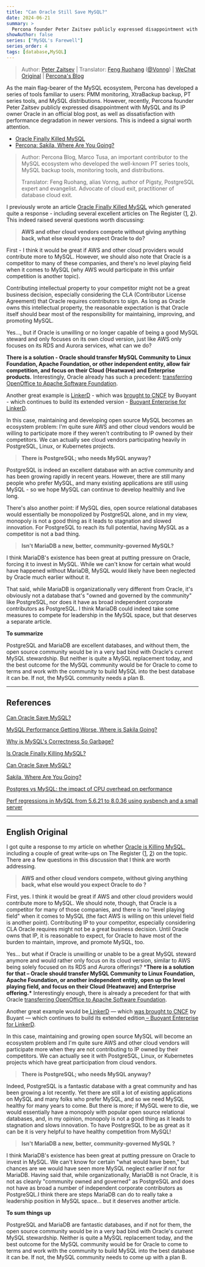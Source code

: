 ```yaml
---
title: "Can Oracle Still Save MySQL?"
date: 2024-06-21  
summary: >
  Percona founder Peter Zaitsev publicly expressed disappointment with MySQL and its IP owner Oracle in an official blog post, as well as dissatisfaction with performance degradation in newer versions. This is indeed a signal worth attention.
showAuthor: false
series: ["MySQL's Farewell"]
series_order: 4
tags: [database,MySQL]
---
```


> Author: [Peter Zaitsev](https://www.percona.com/blog/author/pz/) | Translator: [Feng Ruohang](https://vonng.com) ([@Vonng](https://vonng.com/en/)) | [WeChat Original](https://mp.weixin.qq.com/s/0OgcduKvmprBcECgtn73Cg) | [Percona's Blog](https://www.percona.com/blog/can-oracle-save-mysql/)

As the main flag-bearer of the MySQL ecosystem, Percona has developed a series of tools familiar to users: PMM monitoring, XtraBackup backup, PT series tools, and MySQL distributions.
However, recently, Percona founder Peter Zaitsev publicly expressed disappointment with MySQL and its IP owner Oracle in an official blog post, as well as dissatisfaction with performance degradation in newer versions. This is indeed a signal worth attention.

- [Oracle Finally Killed MySQL](/db/can-oracle-save-mysql/)
- [Percona: Sakila, Where Are You Going?](/db/sakila-where-are-you-going)

> Author: Percona Blog, Marco Tusa, an important contributor to the MySQL ecosystem who developed the well-known PT series tools, MySQL backup tools, monitoring tools, and distributions.
>
> Translator: Feng Ruohang, alias Vonng, author of Pigsty, PostgreSQL expert and evangelist. Advocate of cloud exit, practitioner of database cloud exit.


I previously wrote an article [Oracle Finally Killed MySQL](/db/oracle-kill-mysql/) which generated quite a response - including several excellent articles on The Register ([1](https://www.theregister.com/2024/06/11/early_mysql_engineer_questions_whether/), [2](https://www.theregister.com/2024/06/14/oracles_love_and_hate_relationship/)). This indeed raised several questions worth discussing:

> **AWS and other cloud vendors compete without giving anything back, what else would you expect Oracle to do?**

First - I think it would be great if AWS and other cloud providers would contribute more to MySQL.
However, we should also note that Oracle is a competitor to many of these companies, and there's no level playing field when it comes to MySQL (why AWS would participate in this unfair competition is another topic).

Contributing intellectual property to your competitor might not be a great business decision, especially considering the CLA (Contributor License Agreement) that Oracle requires contributors to sign.
As long as Oracle owns this intellectual property, the reasonable expectation is that Oracle itself should bear most of the responsibility for maintaining, improving, and promoting MySQL.

Yes..., but if Oracle is unwilling or no longer capable of being a good MySQL steward and only focuses on its own cloud version, just like AWS only focuses on its RDS and Aurora services, what can we do?

**There is a solution - Oracle should transfer MySQL Community to Linux Foundation, Apache Foundation, or other independent entity, allow fair competition, and focus on their Cloud (Heatwave) and Enterprise products.** Interestingly, Oracle already has such a precedent: [transferring OpenOffice to Apache Software Foundation](https://www.zdnet.com/article/oracle-gives-openoffice-to-apache/).

Another great example is [LinkerD](https://linkerd.io/) - which was [brought to CNCF](https://linkerd.io/2017/01/24/linkerd-joins-the-cloud-native-computing-foundation/) by Buoyant - which continues to build its extended version - [Buoyant Enterprise for LinkerD](https://buoyant.io/linkerd-enterprise).

In this case, maintaining and developing open source MySQL becomes an ecosystem problem: I'm quite sure AWS and other cloud vendors would be willing to participate more if they weren't contributing to IP owned by their competitors. We can actually see cloud vendors participating heavily in PostgreSQL, Linux, or Kubernetes projects.

> **There is PostgreSQL; who needs MySQL anyway?**

PostgreSQL is indeed an excellent database with an active community and has been growing rapidly in recent years. However, there are still many people who prefer MySQL, and many existing applications are still using MySQL - so we hope MySQL can continue to develop healthily and live long.

There's also another point: if MySQL dies, open source relational databases would essentially be monopolized by PostgreSQL alone, and in my view, monopoly is not a good thing as it leads to stagnation and slowed innovation. For PostgreSQL to reach its full potential, having MySQL as a competitor is not a bad thing.

> **Isn't MariaDB a new, better, community-governed MySQL?**

I think MariaDB's existence has been great at putting pressure on Oracle, forcing it to invest in MySQL. While we can't know for certain what would have happened without MariaDB, MySQL would likely have been neglected by Oracle much earlier without it.

That said, while MariaDB is organizationally very different from Oracle, it's obviously not a database that's "owned and governed by the community" like PostgreSQL, nor does it have as broad independent corporate contributors as PostgreSQL. I think MariaDB could indeed take some measures to compete for leadership in the MySQL space, but that deserves a separate article.

**To summarize**

PostgreSQL and MariaDB are excellent databases, and without them, the open source community would be in a very bad bind with Oracle's current MySQL stewardship. But neither is quite a MySQL replacement today, and the best outcome for the MySQL community would be for Oracle to come to terms and work with the community to build MySQL into the best database it can be. If not, the MySQL community needs a plan B.



------

## References

[Can Oracle Save MySQL?](https://www.percona.com/blog/can-oracle-save-mysql/)

[MySQL Performance Getting Worse, Where is Sakila Going?](/db/sakila-where-are-you-going/)

[Why is MySQL's Correctness So Garbage?](/db/bad-mysql/)

[Is Oracle Finally Killing MySQL?](https://www.percona.com/blog/is-oracle-finally-killing-mysql/)

[Can Oracle Save MySQL?](https://www.percona.com/blog/can-oracle-save-mysql/)

[Sakila, Where Are You Going?](https://www.percona.com/blog/sakila-where-are-you-going/)

[Postgres vs MySQL: the impact of CPU overhead on performance](https://smalldatum.blogspot.com/2023/10/postgres-vs-mysql-impact-of-cpu.html)

[Perf regressions in MySQL from 5.6.21 to 8.0.36 using sysbench and a small server](https://smalldatum.blogspot.com/2024/02/perf-regressions-in-mysql-from-5621-to.html)




--------

## English Original

I got quite a response to my article on whether [Oracle is Killing MySQL,](https://www.percona.com/blog/is-oracle-finally-killing-mysql/) including a couple of great write-ups on The Register ([1](https://www.theregister.com/2024/06/11/early_mysql_engineer_questions_whether/), [2](https://www.theregister.com/2024/06/14/oracles_love_and_hate_relationship/)) on the topic. There are a few questions in this discussion that I think are worth addressing. 

> **AWS and other cloud vendors compete, without giving anything back, what else would you expect Oracle to do ?**

First, yes. I think it would be great if AWS and other cloud providers would contribute more to MySQL. We should note, though, that Oracle is a competitor for many of those companies, and there is no "level playing field" when it comes to MySQL (the fact AWS is willing on this unlevel field is another point). Contributing IP to your competitor, especially considering CLA Oracle requires might not be a great business decision. Until Oracle owns that IP, it is reasonable to expect, for Oracle to have most of the burden to maintain, improve, and promote MySQL, too.

Yes… but what if Oracle is unwilling or unable to be a great MySQL steward anymore and would rather only focus on its cloud version, similar to AWS being solely focused on its RDS and Aurora offerings?  ***There is a solution for that – Oracle should transfer MySQL Community to Linux Foundation, Apache Foundation, or another independent entity, open up the level playing field, and focus on their Cloud (Heatwave) and Enterprise offering.\*** Interestingly enough, there is already a precedent for that with Oracle [transferring OpenOffice to Apache Software Foundation](https://www.zdnet.com/article/oracle-gives-openoffice-to-apache/).

Another great example would be[ LinkerD](https://linkerd.io/) — which [was brought to CNCF](https://linkerd.io/2017/01/24/linkerd-joins-the-cloud-native-computing-foundation/) by Buyant — which continues to build its extended edition[ – Buoyant Enterprise for LinkerD](https://buoyant.io/linkerd-enterprise).

In this case, maintaining and growing open source MySQL will become an ecosystem problem and I'm quite sure AWS and other cloud vendors will participate more when they are not contributing to IP owned by their competitors. We can actually see it with PostgreSQL, Linux, or Kubernetes projects which have great participation from cloud vendors.

> **There is PostgreSQL; who needs MySQL anyway?** 

Indeed, PostgreSQL is a fantastic database with a great community and has been growing a lot recently. Yet there are still a lot of existing applications on MySQL and many folks who prefer MySQL, and so we need MySQL healthy for many years to come. But there is more; if MySQL were to die, we would essentially have a monopoly with popular open source relational databases, and, in my opinion, monopoly is not a good thing as it leads to stagnation and slows innovation. To have PostgreSQL to be as great as it can be it is very helpful to have healthy competition from MySQL!

> **Isn't MariaDB a new, better, community-governed MySQL ?**

I think MariaDB's existence has been great at putting pressure on Oracle to invest in MySQL. We can't know for certain "what would have been," but chances are we would have seen more MySQL neglect earlier if not for MariaDB. Having said that, while organizationally, MariaDB is not Oracle, it is not as cleanly "community owned and governed" as PostgreSQL and does not have as broad a number of independent corporate contributors as PostgreSQL.I think there are steps MariaDB can do to really take a leadership position in MySQL space… but it deserves another article.

**To sum things up** 

PostgreSQL and MariaDB are fantastic databases, and if not for them, the open source community would be in a very bad bind with Oracle's current MySQL stewardship. Neither is quite a MySQL replacement today, and the best outcome for the MySQL community would be for Oracle to come to terms and work with the community to build MySQL into the best database it can be. If not, the MySQL community needs to come up with a plan B.